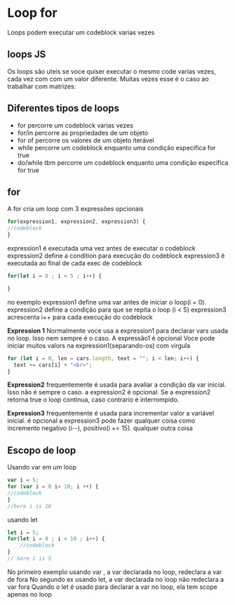 # Loop for
Loops podem executar um codeblock varias vezes

## loops JS
Os loops são uteis se voce quiser executar o mesmo code varias vezes, cada vez com
com um valor diferente. Muitas vezes esse é o caso ao trabalhar com matrizes:

## Diferentes tipos de loops

- for percorre um codeblock varias vezes
- for/in percorre as propriedades de um objeto
- for of percorre os valores de um objeto iterável
- while percorre um codeblock enquanto uma condição especifica for true
- do/while tbm percorre um codeblock enquanto uma condição especifica for true

## for
A for cria um loop com 3 expressões opcionais

~~~ javascript
for(expression1, expression2, expression3) {
//codeblock
}
~~~

expression1 é executada uma vez antes de executar o codeblock
expression2 define a condition para execução do codeblock
expression3 é executada ao final de cada exec de codeblock

~~~ javascript
for(let i = 0 ; i < 5 ; i++) {

}
~~~

no exemplo
expression1 define uma var antes de iniciar o loop(i = 0).
expression2 define a condição para que se repita o loop (i < 5)
expression3 acrescenta i++ para cada execução do codeblock

**Expression 1**
Normalmente voce usa a expression1 para declarar vars usada no loop. Isso nem 
sempre é o caso. A expressão1 é opcional
Voce pode iniciar muitos valors na expression1(separando-os) com virgula

~~~ javascript
for (let i = 0, len = cars.length, text = ""; i < len; i++) {
  text += cars[i] + "<br>";
}
~~~

**Expression2**
frequentemente é usada para avaliar a condição da var inicial. Isso não é sempre o
caso. a expression2 é opcional.
Se a expression2 retorna true o loop continua, caso contrario é interrompido.

**Expression3**
frequentemente é usada para incrementar valor a variável inicial. é opcional
a expression3 pode fazer qualquer coisa como incremento negativo (i--), 
positivo(i += 15). qualquer outra coisa

## Escopo de loop
Usando var em um loop

~~~ javascript
var i = 5;
for (var i = 0 i< 10; i ++) {
//codeblock
}
//here i is 10
~~~

usando let

~~~ javascript
let i = 5;
for(let i = 0 ; i < 10 ; i++) {
    //codeblock
}
// here i is 5
~~~

No primeiro exemplo usando var , a var declarada no loop, redeclara a var de fora
No segundo ex usando let, a var declarada no loop não  redeclara a var fora
Quando o let é usado para declarar a var no loop, ela tem scope apenas no loop